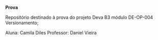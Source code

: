 **Prova**

Repositório destinado à prova do projeto Deva B3 módulo DE-OP-004 Versionamento;

Aluna: Camila Diles
Professor: Daniel Vieira
